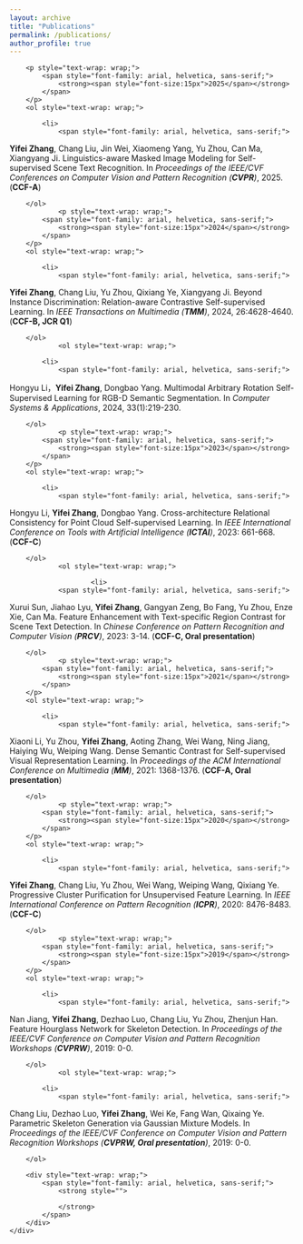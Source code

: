 ```yaml
---
layout: archive
title: "Publications"
permalink: /publications/
author_profile: true
---
```


<div class="mi-box">
	<div class="mib-c ">
		
		<p style="text-wrap: wrap;">
			<span style="font-family: arial, helvetica, sans-serif;">
				<strong><span style="font-size:15px">2025</span></strong>
			</span>
		</p>
		<ol style="text-wrap: wrap;">

			<li>
				<span style="font-family: arial, helvetica, sans-serif;">
<strong>Yifei Zhang</strong>, Chang Liu, Jin Wei, Xiaomeng Yang, Yu Zhou, Can Ma, Xiangyang Ji. 
Linguistics-aware Masked Image Modeling for Self-supervised Scene Text Recognition. 
In <i>Proceedings of the IEEE/CVF Conferences on Computer Vision and Pattern Recognition (<strong>CVPR</strong>)</i>, 2025. (<strong>CCF-A</strong>)</span> 
			</li>
   	
		</ol>
                <p style="text-wrap: wrap;">
			<span style="font-family: arial, helvetica, sans-serif;">
				<strong><span style="font-size:15px">2024</span></strong>
			</span>
		</p>
		<ol style="text-wrap: wrap;">

			<li>
				<span style="font-family: arial, helvetica, sans-serif;">
<strong>Yifei Zhang</strong>, Chang Liu, Yu Zhou, Qixiang Ye, Xiangyang Ji. 
Beyond Instance Discrimination: Relation-aware Contrastive Self-supervised Learning. 
In <i>IEEE Transactions on Multimedia (<strong>TMM</strong>)</i>, 2024, 26:4628-4640. (<strong>CCF-B, JCR Q1</strong>)</span> 
			</li>
   	
		</ol>
                <ol style="text-wrap: wrap;">

			<li>
				<span style="font-family: arial, helvetica, sans-serif;">
Hongyu Li，<strong>Yifei Zhang</strong>, Dongbao Yang. 
Multimodal Arbitrary Rotation Self-Supervised Learning for RGB-D Semantic Segmentation. 
In <i>Computer Systems & Applications</i>, 2024, 33(1):219-230. </span> 
			</li>
   	
		</ol>
                <p style="text-wrap: wrap;">
			<span style="font-family: arial, helvetica, sans-serif;">
				<strong><span style="font-size:15px">2023</span></strong>
			</span>
		</p>
		<ol style="text-wrap: wrap;">

			<li>
				<span style="font-family: arial, helvetica, sans-serif;">
Hongyu Li, <strong>Yifei Zhang</strong>, Dongbao Yang. 
Cross-architecture Relational Consistency for Point Cloud Self-supervised Learning. 
In <i>IEEE International Conference on Tools with Artificial Intelligence (<strong>ICTAI</strong>)</i>, 2023: 661-668. (<strong>CCF-C</strong>)</span> 
			</li>
   	
		</ol>
                <ol style="text-wrap: wrap;">

                        <li>
				<span style="font-family: arial, helvetica, sans-serif;">
Xurui Sun, Jiahao Lyu, <strong>Yifei Zhang</strong>, Gangyan Zeng, Bo Fang, Yu Zhou, Enze Xie, Can Ma. 
Feature Enhancement with Text-specific Region Contrast for Scene Text Detection. 
In <i>Chinese Conference on Pattern Recognition and Computer Vision (<strong>PRCV</strong>)</i>, 2023: 3-14. (<strong>CCF-C, Oral presentation</strong>)</span> 
			</li>
   	
		</ol>
                <p style="text-wrap: wrap;">
			<span style="font-family: arial, helvetica, sans-serif;">
				<strong><span style="font-size:15px">2021</span></strong>
			</span>
		</p>
		<ol style="text-wrap: wrap;">

			<li>
				<span style="font-family: arial, helvetica, sans-serif;">
Xiaoni Li, Yu Zhou, <strong>Yifei Zhang</strong>, Aoting Zhang, Wei Wang, Ning Jiang, Haiying Wu, Weiping Wang. 
Dense Semantic Contrast for Self-supervised Visual Representation Learning. 
In <i>Proceedings of the ACM International Conference on Multimedia (<strong>MM</strong>)</i>, 2021: 1368-1376. (<strong>CCF-A, Oral presentation</strong>)</span> 
			</li>
   	
		</ol>
                <p style="text-wrap: wrap;">
			<span style="font-family: arial, helvetica, sans-serif;">
				<strong><span style="font-size:15px">2020</span></strong>
			</span>
		</p>
		<ol style="text-wrap: wrap;">

			<li>
				<span style="font-family: arial, helvetica, sans-serif;">
<strong>Yifei Zhang</strong>, Chang Liu, Yu Zhou, Wei Wang, Weiping Wang, Qixiang Ye. 
Progressive Cluster Purification for Unsupervised Feature Learning. 
In <i>IEEE International Conference on Pattern Recognition (<strong>ICPR</strong>)</i>, 2020: 8476-8483. (<strong>CCF-C</strong>)</span> 
			</li>
   	
		</ol>
                <p style="text-wrap: wrap;">
			<span style="font-family: arial, helvetica, sans-serif;">
				<strong><span style="font-size:15px">2019</span></strong>
			</span>
		</p>
		<ol style="text-wrap: wrap;">

			<li>
				<span style="font-family: arial, helvetica, sans-serif;">
Nan Jiang, <strong>Yifei Zhang</strong>, Dezhao Luo, Chang Liu, Yu Zhou, Zhenjun Han. 
Feature Hourglass Network for Skeleton Detection. 
In <i>Proceedings of the IEEE/CVF Conference on Computer Vision and Pattern Recognition Workshops (<strong>CVPRW</strong>)</i>, 2019: 0-0. </span> 
			</li>
   	
		</ol>
                <ol style="text-wrap: wrap;">

			<li>
				<span style="font-family: arial, helvetica, sans-serif;">
Chang Liu, Dezhao Luo, <strong>Yifei Zhang</strong>, Wei Ke, Fang Wan, Qixaing Ye. 
Parametric Skeleton Generation via Gaussian Mixture Models. 
In <i>Proceedings of the IEEE/CVF Conference on Computer Vision and Pattern Recognition Workshops (<strong>CVPRW, Oral presentation</strong>)</i>, 2019: 0-0. </span> 
			</li>
   	
		</ol>
  
		<div style="text-wrap: wrap;">
			<span style="font-family: arial, helvetica, sans-serif;">
				<strong style="">
					
				</strong>
			</span>
		</div>
	</div>
</div>

